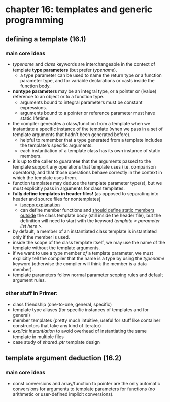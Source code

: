# chapter 16: templates and generic programming

## defining a template (16.1)

### main core ideas
- *typename* and *class* keywords are interchangeable in the context of template **type parameters** (but prefer *typename*).
	- a type parameter can be used to name the return type or a function parameter type, and for variable declarations or casts inside the function body.
- **nontype parameters** may be an integral type, or a pointer or (lvalue) reference to an object or to a function type.
	- arguments bound to integral parameters must be constant expressions.
	- arguments bound to a pointer or reference parameter must have static lifetime.
- the compiler generates a class/function from a template when we instantiate a specific instance of the template (when we pass in a set of template arguments that hadn't been generated before).
	- helpful to remember that a type generated from a template includes the template's specific arguments.
	- each instantiation of a template class has its own instance of static members.
- it is up to the caller to guarantee that the arguments passed to the template support any operations that template uses (i.e. comparison operators), and that those operations behave correctly in the context in which the template uses them.
- function templates may deduce the template parameter type(s), but we must explicitly pass in arguments for class templates.
- **fully define templates in header files!** (as opposed to separating into header and source files for nontemplates)
	- [isocpp explanation](https://isocpp.org/wiki/faq/templates#templates-defn-vs-decl)
	- can define member functions and [should define static members outside](https://github.com/tedklin/pseudoblog/blob/master/cpp/primer/ch-07.md#static-class-members) the class template body (still inside the header file), but the definition will need to start with the keyword *template < parameter list here >*.
- by default, a member of an instantiated class template is instantiated only if the member is used.
- inside the scope of the class template itself, we may use the name of the template without the template arguments.
- if we want to use a type member *of* a template parameter, we must explicitly tell the compiler that the name is a type by using the *typename* keyword (otherwise the compiler will think the member is a data member).
- template parameters follow normal parameter scoping rules and default argument rules.

### other stuff in Primer:
- class friendship (one-to-one, general, specific)
- template type aliases (for specific instances of templates and for general)
- member templates (pretty much intuitive, useful for stuff like container constructors that take any kind of iterator)
- *explicit instantiation* to avoid overhead of instantiating the same template in multiple files
- case study of *shared_ptr* template design

## template argument deduction (16.2)

### main core ideas
- const conversions and array/function to pointer are the only automatic conversions for arguments to template parameters for functions (no arithmetic or user-defined implicit conversions).
